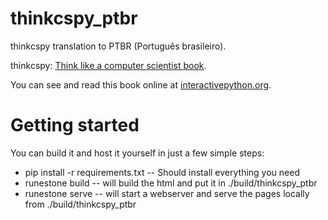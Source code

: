 # thinkcspy_ptbr
thinkcspy translation to PTBR (Português brasileiro).

thinkcspy: [Think like a computer scientist book](https://github.com/RunestoneInteractive/thinkcspy).

You can see and read this book online at [interactivepython.org](https://interactivepython.org).


# Getting started

You can build it and host it yourself in just a few simple steps:

* pip install -r requirements.txt -- Should install everything you need
* runestone build -- will build the html and put it in ./build/thinkcspy_ptbr
* runestone serve -- will start a webserver and serve the pages locally from ./build/thinkcspy_ptbr

